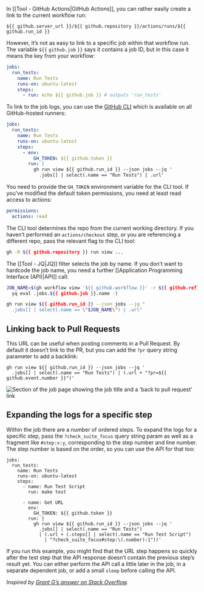 In [[Tool - GitHub Actions|GitHub Actions]], you can rather easily create a link to the current workflow run:

```plaintext
${{ github.server_url }}/${{ github.repository }}/actions/runs/${{ github.run_id }}
```

However, it’s not as easy to link to a specific job within that workflow run. The variable `${{` `github.job` `}}` says it contains a job ID, but in this case it means the key from your workflow:

```yaml
jobs:
  run_tests:
    name: Run Tests
    runs-on: ubuntu-latest
    steps:
      - run: echo ${{ github.job }} # outputs 'run_tests'
```

To link to the job logs, you can use the [GitHub CLI](https://cli.github.com/) which is available on all GitHub-hosted runners:

```yaml
jobs:
  run_tests:
    name: Run Tests
    runs-on: ubuntu-latest
    steps:
      - env:
          GH_TOKEN: ${{ github.token }}
        run: |
          gh run view ${{ github.run_id }} --json jobs --jq '
            .jobs[] | select(.name == "Run Tests") | .url'
```

You need to provide the `GH_TOKEN` environment variable for the CLI tool. If you’ve modified the default token permissions, you need at least read access to actions:

```yaml
permissions:
  actions: read
```

The CLI tool determines the repo from the current working directory. If you haven’t performed an `actions/checkout` step, or you are referencing a different repo, pass the relevant flag to the CLI tool:

```bash
gh -R ${{ github.repository }} run view ...
```

The [[Tool - JQ|JQ]] filter selects the job by name. If you don’t want to hardcode the job name, you need a further [[Application Programming Interface (API)|API]] call:

```bash
JOB_NAME=$(gh workflow view '${{ github.workflow }}' -r ${{ github.ref}} -y |
  yq eval .jobs.${{ github.job }}.name -)

gh run view ${{ github.run_id }} --json jobs --jq "
  .jobs[] | select(.name == \"$JOB_NAME\") | .url"
```

## Linking back to Pull Requests

This URL can be useful when posting comments in a Pull Request. By default it doesn’t link to the PR, but you can add the `?pr` query string parameter to add a backlink:

```
gh run view ${{ github.run_id }} --json jobs --jq '
  .jobs[] | select(.name == "Run Tests") | (.url + "?pr=${{ github.event.number }}")'
```

![Section of the job page showing the job title and a 'back to pull request' link](https://cmbuckley.co.uk/files/2024/04/run-url-pr.png)

## Expanding the logs for a specific step

Within the job there are a number of ordered steps. To expand the logs for a specific step, pass the `?check_suite_focus` query string param as well as a fragment like `#step:x:y`, corresponding to the step number and line number. The step number is based on the order, so you can use the API for that too:

```
jobs:
  run_tests:
    name: Run Tests
    runs-on: ubuntu-latest
    steps:
      - name: Run Test Script
        run: make test

      - name: Get URL
        env:
          GH_TOKEN: ${{ github.token }}
        run: |
          gh run view ${{ github.run_id }} --json jobs --jq '
            .jobs[] | select(.name == "Run Tests")
            | (.url + (.steps[] | select(.name == "Run Test Script")
              | "?check_suite_focus#step:\(.number):1"))'
```

If you run this example, you might find that the URL step happens so quickly after the test step that the API response doesn’t contain the previous step’s result yet. You can either perform the API call a little later in the job, in a separate dependent job, or add a small `sleep` before calling the API.

_Inspired by [Grant G’s answer on Stack Overflow](https://stackoverflow.com/a/76681922/283078)._